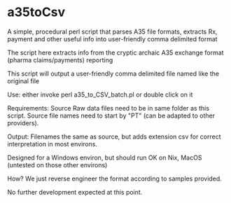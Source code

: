 # a35toCsv

A simple, procedural perl script that parses A35 file formats, extracts Rx, payment and other useful info into user-friendly comma delimited format

The script here extracts info from the cryptic archaic A35 exchange format (pharma claims/payments) reporting 

This script will output a user-friendly comma delimited file named like the original file

Use:  either invoke perl  a35_to_CSV_batch.pl  or double click on it

Requirements: Source Raw data files need to be in same folder as this script. Source file names need to start by "PT" (can be adapted to other providers).

Output: Filenames the same as source, but adds extension csv for correct interpretation in most environs.

Designed for a Windows environ, but should run OK on Nix, MacOS (untested on those other environs)

How? We just reverse engineer the format according to samples provided.

No further development expected at this point.

